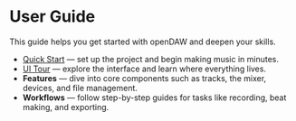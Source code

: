 # User Guide

This guide helps you get started with openDAW and deepen your skills.

- [Quick Start](quick-start.md) — set up the project and begin making music in minutes.
- [UI Tour](ui-tour.md) — explore the interface and learn where everything lives.
- **Features** — dive into core components such as tracks, the mixer, devices, and file management.
- **Workflows** — follow step-by-step guides for tasks like recording, beat making, and exporting.
